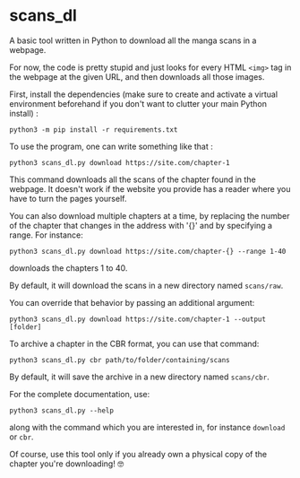 # scans_dl
A basic tool written in Python to download all the manga scans in a webpage.

For now, the code is pretty stupid and just looks for every HTML `<img>` tag in the webpage at the given URL, and then downloads all those images.

First, install the dependencies (make sure to create and activate a virtual environment beforehand if you don't want to clutter your main Python install) :

```shell
python3 -m pip install -r requirements.txt
```

To use the program, one can write something like that :

```shell
python3 scans_dl.py download https://site.com/chapter-1
```

This command downloads all the scans of the chapter found in the webpage. It doesn't work if the website you provide has a reader where you have to turn the pages yourself.

You can also download multiple chapters at a time, by replacing the number of the chapter that changes in the address with '{}' and by specifying a range. For instance:

```shell
python3 scans_dl.py download https://site.com/chapter-{} --range 1-40
```

downloads the chapters 1 to 40.

By default, it will download the scans in a new directory named `scans/raw`.  

You can override that behavior by passing an additional argument:

```console
python3 scans_dl.py download https://site.com/chapter-1 --output [folder]
```


To archive a chapter in the CBR format, you can use that command:

```console
python3 scans_dl.py cbr path/to/folder/containing/scans
```

By default, it will save the archive in a new directory named `scans/cbr`.  

For the complete documentation, use:

```console
python3 scans_dl.py --help
```
along with the command which you are interested in, for instance `download` or `cbr`.

Of course, use this tool only if you already own a physical copy of the chapter you're downloading! 🤓
